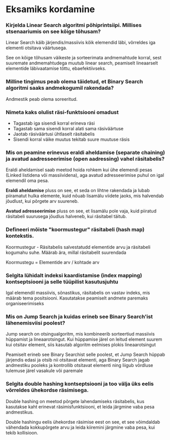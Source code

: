 # Eksamiks kordamine 


### Kirjelda Linear Search algoritmi põhiprintsiipi. Millises stsenaariumis on see kõige tõhusam?

Linear Search käib järjendis/massiivis kõik elemendid läbi, võrreldes iga elementi otsitava väärtusega. 

See on kõige tõhusam väikeste ja sorteerimata andmemahtude korral, sest suuremate andmemahtudega muutub linear search, peamiselt lineaarselt elementide läbivaatamise tõttu, ebaefektiivseks. 

### Milline tingimus peab olema täidetud, et Binary Search algoritmi saaks andmekogumil rakendada?

Andmestik peab olema soreeritud.

### Nimeta kaks olulist räsi-funktsiooni omadust

- Tagastab iga sisendi korral erineva räsi
- Tagastab sama sisendi korral alati sama räsiväärtuse
- Jaotab räsiväärtusi ühtlaselt räsitabelis
- Sisendi korral väike muutus tekitab suure muutuse räsis

### Mis on peamine erinevus eraldi aheldamise (separate chaining) ja avatud aadresseerimise (open aadressing) vahel räsitabelis?

Eraldi aheldamisel saab meetod hoida rohkem kui ühe elemendi pesas (Linked listidena või massiividena), aga avatud adresseerimise puhul on igal elemendil oma pesa.

**Eraldi aheldamise** pluss on see, et seda on lihtne rakendada ja lubab piiramatut hulka elemente, kuid nõuab lisamälu viidete jaoks, mis halvendab jõudlust, kui põrgete arv suureneb.

**Avatud adresseerimise** pluss on see, et lisamälu pole vaja, kuid piiratud räsitabeli suurusega jõudlus halveneb, kui räsitabel täitub.

### Defineeri mõiste "koormustegur" räsitabeli (hash map) kontekstis.

Koormustegur - Räsitabelis salvestatudd elementide arvu ja räsitabeli kogumahu suhe. Määrab ära, millal räsitabelit suurendada 

Koormustegu = Elementide arv / kohtade arv 

### Selgita lühidalt indeksi kaardistamise (index mapping) kontseptsiooni ja selle tüüpilist kasutusjuhtu 

Igal elemendil massiivis, sõnastikus, räsitabelis on vastav indeks, mis määrab tema positsiooni. Kasutatakse peamiselt andmete paremaks organiseerimiseks


### Mis on Jump Search ja kuidas erineb see Binary Search'ist lähenemisviisi poolest?

Jump search on otsingualgoritm, mis kombineerib sorteertiud massiivis hüppamist ja lineaarotsingut. Kui hüppamise järel on leitud element suurem kui otsitav element, siis kasutab algoritm eelmises plokis lineaarotsingut

Peamiselt erineb see Binary Searchist selle poolest, et Jump Search hüppab järjendis edasi ja otsib nii otsitavat elementi, aga Binary Search jagab andmestiku pooleks ja kontrollib otsitavat elementi ning liigub võrdluse tulemuse järel vasakule või paremale 


### Selgita double hashing kontseptsiooni ja too välja üks eelis võrreldes ühekordse räsimisega.

Double hashing on meetod põrgete lahendamiseks räsitabelis, kus kasutakse kaht erinevat räsimisfunktsiooni, et leida järgmine vaba pesa andmestikus.

Double hashingu eelis ühekordse räsimise eest on see, et see võimdaldab vähendada kokkupõrgete arvu ja leida kiiremini järgmine vaba pesa, kui tekib kollisioon. 












